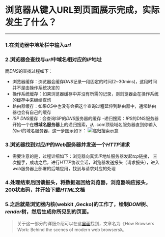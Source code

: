 # 浏览器从键入URL到页面展示完成，实际发生了什么？
---
### 1.在浏览器中地址栏中输入*url*
### 2.浏览器会查找与*url*中域名相对应的*IP*地址
而*DNS*的查找过程如下：
- 浏览器缓存：浏览器会缓存*DNS*记录一段固定的时间(2~30mins)，这段时间并不是由操作系统决定的
- 操作系统缓存：如果浏览器缓存中并没有所需的记录，则浏览器会在操作系统的缓存中来继续查询
- 路由器缓存：如果*OS*中也没有会把这个查询过程延伸到路由器中，通常路由器也会有自己的缓存
- *ISP DNS*缓存：会查询ISP的*DNS*服务器的缓存
-递归搜索：*IPS*的DNS服务器开始一个在**根域名服务器**上的递归搜索，从 .com顶级域名服务器直到你输入的*url*的域名服务器，这一步图示如下：
![递归搜索示意](http://igoro.com/wordpress/wp-content/uploads/2010/02/500pxAn_example_of_theoretical_DNS_recursion_svg.png)
### 3.浏览器找到对应*IP*的*Web*服务器并发送一个*HTTP*请求
- 需要注意的是，过程详细如下：浏览器向真实*IP*地址服务器发起*tcp*链接， 三次握手，成功之后，进行*HTTP*协议会话，浏览器发送报头（请求报头），进入*web*服务器上部署的后端应用，找到与请求对应的处理
### 4.处理结束后回馈报头，将数据返回给浏览器，浏览器响应报头，200状态码，并开始下载*HTML*文档
### 5.之后就是浏览器内核(webkit ,Gecko)的工作了，绘制*DOM*树、*render*树，然后生成你所见到的页面。
>关于这一部分的详细介绍可以在这[里面](https://www.html5rocks.com/zh/tutorials/internals/howbrowserswork//)找到，文章名为《How Browsers Work: Behind the scenes of modern web browsers》。